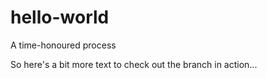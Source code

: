 # hello-world
A time-honoured process

So here's a bit more text to check out the branch in action...
